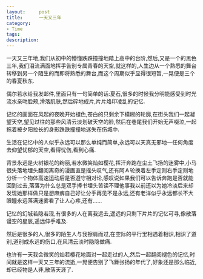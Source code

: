 ```yaml
---
layout:     post
title:      一天又三年
category:   
- Time
tags: 
description: 
---
```


一天又三年地,我们从初中的懵懂跌跌撞撞地踏上高中的台阶,然后,又是一个的黑色三年,我们泪流满面地挥手告别专属青春的天空,就这样的,人生边从一个熟悉的舞台转移到另一个陌生的而即将熟悉的舞台,而这个周期似乎显得很短暂,一晃便是三个的春夏秋东.

偶尔若水给我发邮件,里面只有一句简单的话:夏石,很多的时候我分明能感受到时光流水亲吻脸颊,滑落肌肤,然后碎地成片,片片烙印凌乱的记忆.

记忆的画面在风起的夜晚开始褪色,苍白的只剩余下模糊的轮廓,在街头我们一起凝望天空,望见过往的那些风清云淡划破天空的脸,然后在巷尾我们开始无声啜泣,一起拖着被夕阳拉长的身影跌跌撞撞地迷失在伤城中.

生活在记忆中的人似乎永远可以那么单纯而简单,永远可以天真无邪地一任何角度去仰望忧郁的天空,看得忧伤,看到心痛.

背景永远是火树银花的绚丽,若水微笑灿如樱花,挥汗奔跑在尘土飞扬的迷雾中,小马很失落地埋头翻阅离奇的漫画直是摇头叹气,还有阿Ａ轮换着左手定则右手定则地分析一个物体高速运动后是否遵守相对论,感叹说如果我们可以告诉奔跑是否就能回到过去,落落为什么总是双手捧书埋头苦读不理他事我以前还以为她冷淡后来却发现她那样做只是想麻痹自己好让分手再见不是永远,还有老洋似乎永远都长不大眼瞳永远落满迷雾看了让人心疼,还有......

记忆的幻城若隐若现,有很多的人在离我远去,遥远的只剩下片片的记忆可寻,像散落谩空的星辰,遥远伸手难及.

然后是很多的人,很多的陌生人与我擦肩而过,在空际的平行里相遇着相识,相识了道别,道别成永远的伤口,在风清云淡时隐隐做痛.

也许有一天我会微笑的灿若樱花地面对一起走过的人,然后一起翻阅褪色的记忆,时间就是这样一天又三年的流逝,一晃便告别了飞舞张扬的年代了,好象还是那么临近,却已经物是人非,散落天涯了.